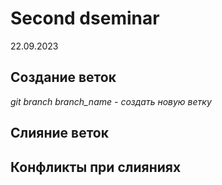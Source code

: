 # Second dseminar
22.09.2023
## Создание веток
*git branch branch_name - создать новую ветку*
## Слияние веток

## Конфликты при слияниях 
